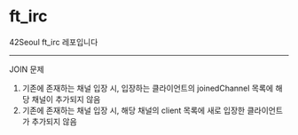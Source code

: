 # ft_irc
42Seoul ft_irc 레포입니다

---

JOIN 문제
1. 기존에 존재하는 채널 입장 시, 입장하는 클라이언트의 joinedChannel 목록에 해당 채널이 추가되지 않음
2. 기존에 존재하는 채널 입장 시, 해당 채널의 client 목록에 새로 입장한 클라이언트가 추가되지 않음